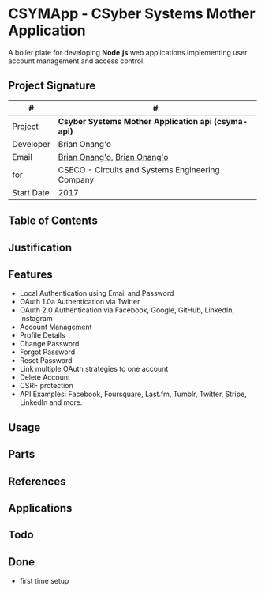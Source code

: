 # CSYMApp - CSyber Systems Mother Application
A boiler plate for developing **Node.js** web applications implementing user account management and access control.




## Project Signature
 \# |  \# 
 ---|----------------
Project | **Csyber Systems Mother Application api (csyma-api)**
Developer | Brian Onang'o
Email  | [Brian Onang'o](mailto:brian@cseco.co.ke), [Brian Onang'o](mailto:surgbc@gmail.com)
for  | CSECO - Circuits and Systems Engineering Company
Start Date  | 2017 

## Table of Contents

## Justification


## Features
- Local Authentication using Email and Password
- OAuth 1.0a Authentication via Twitter
- OAuth 2.0 Authentication via Facebook, Google, GitHub, LinkedIn, Instagram
- Account Management
- Profile Details
- Change Password
- Forgot Password
- Reset Password
- Link multiple OAuth strategies to one account
- Delete Account
- CSRF protection
- API Examples: Facebook, Foursquare, Last.fm, Tumblr, Twitter, Stripe, LinkedIn and more.

## Usage

## Parts


## References

## Applications


## Todo

## Done
- first time setup
